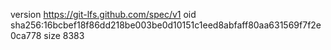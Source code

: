 version https://git-lfs.github.com/spec/v1
oid sha256:16bcbef18f86dd218be003be0d10151c1eed8abfaff80aa631569f7f2e0ca778
size 8383

